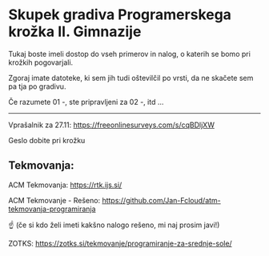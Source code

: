# Skupek gradiva Programerskega krožka II. Gimnazije
Tukaj boste imeli dostop do vseh primerov in nalog, o katerih se bomo pri krožkih pogovarjali.

Zgoraj imate datoteke, ki sem jih tudi oštevilčil po vrsti, da ne skačete sem pa tja po gradivu.

Če razumete 01 -, ste pripravljeni za 02 -, itd ...

---
Vprašalnik za 27.11:
https://freeonlinesurveys.com/s/cqBDljXW

Geslo dobite pri krožku


## Tekmovanja:

ACM Tekmovanja:
https://rtk.ijs.si/

ACM Tekmovanje - Rešeno:
https://github.com/Jan-Fcloud/atm-tekmovanja-programiranja

☝️ (če si kdo želi imeti kakšno nalogo rešeno, mi naj prosim javi!)

ZOTKS:
https://zotks.si/tekmovanje/programiranje-za-srednje-sole/
